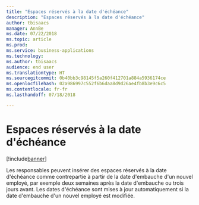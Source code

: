 ```yaml
---
title: "Espaces réservés à la date d'échéance"
description: "Espaces réservés à la date d'échéance"
author: tbisaacs
manager: AnnBe
ms.date: 07/22/2018
ms.topic: article
ms.prod: 
ms.service: business-applications
ms.technology: 
ms.author: tbisaacs
audience: end user
ms.translationtype: HT
ms.sourcegitcommit: 0b40bb3c98145f5a260f412701a884a5936174ce
ms.openlocfilehash: 02a986997c552f6b6daa8d9d26ae4fb8b3e9c6c5
ms.contentlocale: fr-fr
ms.lasthandoff: 07/18/2018

---
```


#  <a name="due-date-placeholders"></a>Espaces réservés à la date d'échéance

[!include[banner](../../../includes/banner.md)]

Les responsables peuvent insérer des espaces réservés à la date d'échéance comme contrepartie à partir de la date d'embauche d'un nouvel employé, par exemple deux semaines après la date d'embauche ou trois jours avant. Les dates d'échéance sont mises à jour automatiquement si la date d'embauche d'un nouvel employé est modifiée.

